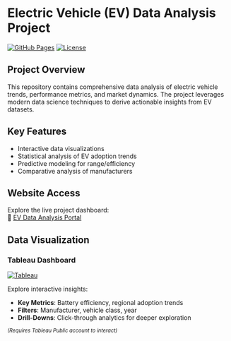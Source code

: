 # Electric Vehicle (EV) Data Analysis Project

[![GitHub Pages](https://img.shields.io/badge/View-Live%20Demo-brightgreen)](https://atmakuripradeep-2.github.io/EV-Data-Analysis/)
[![License](https://img.shields.io/badge/License-MIT-blue.svg)](LICENSE)

## Project Overview
This repository contains comprehensive data analysis of electric vehicle trends, performance metrics, and market dynamics. The project leverages modern data science techniques to derive actionable insights from EV datasets.

## Key Features
- Interactive data visualizations
- Statistical analysis of EV adoption trends
- Predictive modeling for range/efficiency
- Comparative analysis of manufacturers

## Website Access
Explore the live project dashboard:  
🔗 [EV Data Analysis Portal](https://atmakuripradeep-2.github.io/EV-Data-Analysis/)
## Data Visualization  
### Tableau Dashboard  
[![Tableau](https://img.shields.io/badge/View-Tableau_Dashboard-orange)](https://public.tableau.com/app/profile/pradeep.atmakuri/viz/DrivingtheFutureInsightsintoElectricVehicles/DrivingtheFutureInsightsintoElectricVehicles)  

Explore interactive insights:  
- **Key Metrics**: Battery efficiency, regional adoption trends  
- **Filters**: Manufacturer, vehicle class, year  
- **Drill-Downs**: Click-through analytics for deeper exploration  

<sub>*(Requires Tableau Public account to interact)*</sub>  

